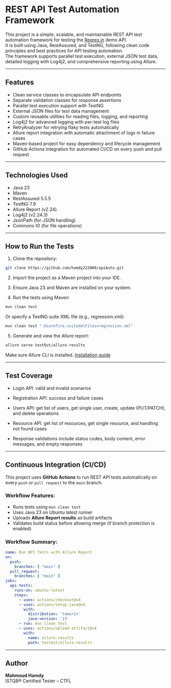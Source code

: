 # REST API Test Automation Framework

This project is a simple, scalable, and maintainable REST API test automation framework for testing the [Reqres.in](https://reqres.in/) demo API.  
It is built using Java, RestAssured, and TestNG, following clean code principles and best practices for API testing automation.  
The framework supports parallel test execution, external JSON test data, detailed logging with Log4j2, and comprehensive reporting using Allure.

---

## Features

- Clean service classes to encapsulate API endpoints 
- Separate validation classes for response assertions
- Parallel test execution support with TestNG
- External JSON files for test data management
- Custom reusable utilities for reading files, logging, and reporting
- Log4j2 for advanced logging with per-test log files
- RetryAnalyzer for retrying flaky tests automatically
- Allure report integration with automatic attachment of logs in failure cases
- Maven-based project for easy dependency and lifecycle management
- GitHub Actions integration for automated CI/CD on every push and pull request

---

## Technologies Used

- Java 23
- Maven
- RestAssured 5.5.5
- TestNG 7.9
- Allure Report (v2.24)
- Log4j2 (v2.24.3)
- JsonPath (for JSON handling)
- Commons IO (for file operations)

---

## How to Run the Tests

1. Clone the repository:
```bash
git clone https://github.com/hamdy222000/apiAuto.git
```
2. Import the project as a Maven project into your IDE.

3. Ensure Java 23 and Maven are installed on your system.

4. Run the tests using Maven:
```bash
mvn clean test
```
Or specify a TestNG suite XML file (e.g., regression.xml):
```bash
mvn clean test "-Dsurefire.suiteXmlFiles=regression.xml"
```
5. Generate and view the Allure report:
```bash
allure serve testOut/allure-results
```
Make sure Allure CLI is installed. [Installation guide](https://docs.qameta.io/allure/)


---

## Test Coverage

- Login API: valid and invalid scenarios

- Registration API: success and failure cases

- Users API: get list of users, get single user, create, update (PUT/PATCH), and delete operations

- Resource API: get list of resources, get single resource, and handling not found cases

- Response validations include status codes, body content, error messages, and empty responses

---

##  Continuous Integration (CI/CD)

This project uses **GitHub Actions** to run REST API tests automatically on every `push` or `pull request` to the `main` branch.

###  Workflow Features:
- Runs tests using `mvn clean test`
- Uses Java 23 on Ubuntu latest runner
- Uploads **Allure Report results** as build artifacts
- Validates build status before allowing merge (if branch protection is enabled)

###  Workflow Summary:
```yaml
name: Run API Tests with Allure Report
on:
  push:
    branches: [ "main" ]
  pull_request:
    branches: [ "main" ]
jobs:
  api-tests:
    runs-on: ubuntu-latest
    steps:
      - uses: actions/checkout@v4
      - uses: actions/setup-java@v4
        with:
          distribution: 'temurin'
          java-version: '23'
      - run: mvn clean test
      - uses: actions/upload-artifact@v4
        with:
          name: allure-results
          path: testOut/allure-results
```

---

## Author
**Mahmoud Hamdy**  
ISTQB® Certified Tester – CTFL


